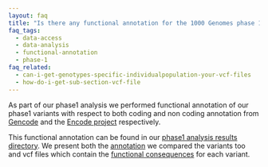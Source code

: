```yaml
---
layout: faq
title: "Is there any functional annotation for the 1000 Genomes phase 1 data?"
faq_tags:
  - data-access
  - data-analysis
  - functional-annotation
  - phase-1
faq_related:
  - can-i-get-genotypes-specific-individualpopulation-your-vcf-files
  - how-do-i-get-sub-section-vcf-file
---
```

                    
As part of our phase1 analysis we performed functional annotation of our phase1 variants with respect to both coding and non coding annotation from [Gencode](http://www.gencodegenes.org/) and the [Encode project](http://www.encodeproject.org/ENCODE/) respectively.

This functional annotation can be found in our [phase1 analysis results directory](ftp://ftp.1000genomes.ebi.ac.uk/vol1/ftp/phase1/analysis_results/). We present both the [annotation](ftp://ftp.1000genomes.ebi.ac.uk/vol1/ftp/phase1/analysis_results/functional_annotation/annotation_sets/) we compared the variants too and vcf files which contain the [functional consequences](ftp://ftp.1000genomes.ebi.ac.uk/vol1/ftp/phase1/analysis_results/functional_annotation/annotated_vcfs/) for each variant.
